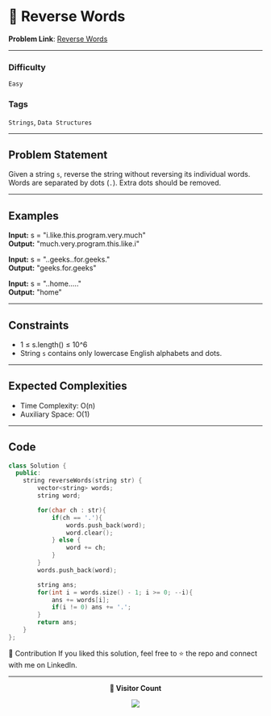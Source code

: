 # 🌳 Reverse Words

**Problem Link**: [Reverse Words](https://www.geeksforgeeks.org/problems/reverse-words-in-a-given-string5459/0)

---

### Difficulty

`Easy`

### Tags

`Strings`, `Data Structures`

---

## Problem Statement

Given a string `s`, reverse the string without reversing its individual words. Words are separated by dots (`.`). Extra dots should be removed.

---

## Examples

**Input:** s = "i.like.this.program.very.much"  
**Output:** "much.very.program.this.like.i"

**Input:** s = "..geeks..for.geeks."  
**Output:** "geeks.for.geeks"

**Input:** s = "..home....."  
**Output:** "home"

---

## Constraints

- 1 ≤ s.length() ≤ 10^6
- String `s` contains only lowercase English alphabets and dots.

---

## Expected Complexities

- Time Complexity: O(n)
- Auxiliary Space: O(1)

---

## Code

```cpp
class Solution {
  public:
    string reverseWords(string str) {
        vector<string> words;
        string word;

        for(char ch : str){
            if(ch == '.'){
                words.push_back(word);
                word.clear();
            } else {
                word += ch;
            }
        }
        words.push_back(word);

        string ans;
        for(int i = words.size() - 1; i >= 0; --i){
            ans += words[i];
            if(i != 0) ans += '.';
        }
        return ans;
    }
};
```

🤝 Contribution
If you liked this solution, feel free to ⭐ the repo and connect with me on LinkedIn.

---

<p align="center"> <b>👀 Visitor Count</b> </p> <p align="center"> <img src="https://visitor-badge.laobi.icu/badge?page_id=sarveshguru.GFG-POTD" /> </p>
